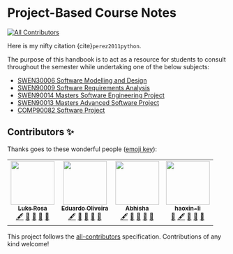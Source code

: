# Project-Based Course Notes
<!-- ALL-CONTRIBUTORS-BADGE:START - Do not remove or modify this section -->
[![All Contributors](https://img.shields.io/badge/all_contributors-4-orange.svg?style=flat-square)](#contributors-)
<!-- ALL-CONTRIBUTORS-BADGE:END -->

Here is my nifty citation {cite}`perez2011python`.

The purpose of this handbook is to act as a resource for students to consult throughout the semester while 
undertaking one of the below subjects:

- [SWEN30006 Software Modelling and Design](https://handbook.unimelb.edu.au/2022/subjects/swen30006)
- [SWEN90009 Software Requirements Analysis](https://handbook.unimelb.edu.au/2022/subjects/swen90009)
- [SWEN90014 Masters Software Engineering Project](https://handbook.unimelb.edu.au/2022/subjects/swen90014)
- [SWEN90013 Masters Advanced Software Project](https://handbook.unimelb.edu.au/2022/subjects/swen90013)
- [COMP90082 Software Project](https://handbook.unimelb.edu.au/2022/subjects/comp90082)

## Contributors ✨

Thanks goes to these wonderful people ([emoji key](https://allcontributors.org/docs/en/emoji-key)):

<!-- ALL-CONTRIBUTORS-LIST:START - Do not remove or modify this section -->
<!-- prettier-ignore-start -->
<!-- markdownlint-disable -->
<table>
  <tr>
    <td align="center"><a href="https://www.linkedin.com/in/lukerosa/"><img src="https://avatars.githubusercontent.com/u/55215252?v=4?s=100" width="100px;" alt=""/><br /><sub><b>Luke Rosa</b></sub></a><br /><a href="#content-lukearosa" title="Content">🖋</a> <a href="https://github.com/cis-projects/project_based_course_notes/commits?author=lukearosa" title="Documentation">📖</a> <a href="#design-lukearosa" title="Design">🎨</a> <a href="#ideas-lukearosa" title="Ideas, Planning, & Feedback">🤔</a> <a href="https://github.com/cis-projects/project_based_course_notes/pulls?q=is%3Apr+reviewed-by%3Alukearosa" title="Reviewed Pull Requests">👀</a></td>
    <td align="center"><a href="http://www.eduoliveira.com"><img src="https://avatars.githubusercontent.com/u/4740218?v=4?s=100" width="100px;" alt=""/><br /><sub><b>Eduardo Oliveira</b></sub></a><br /><a href="#content-agogear" title="Content">🖋</a> <a href="https://github.com/cis-projects/project_based_course_notes/commits?author=agogear" title="Documentation">📖</a> <a href="#design-agogear" title="Design">🎨</a> <a href="#ideas-agogear" title="Ideas, Planning, & Feedback">🤔</a> <a href="https://github.com/cis-projects/project_based_course_notes/pulls?q=is%3Apr+reviewed-by%3Aagogear" title="Reviewed Pull Requests">👀</a></td>
    <td align="center"><a href="https://github.com/Abhisha1"><img src="https://avatars.githubusercontent.com/u/35671786?v=4?s=100" width="100px;" alt=""/><br /><sub><b>Abhisha</b></sub></a><br /><a href="#content-Abhisha1" title="Content">🖋</a> <a href="https://github.com/cis-projects/project_based_course_notes/commits?author=Abhisha1" title="Documentation">📖</a> <a href="#design-Abhisha1" title="Design">🎨</a> <a href="#ideas-Abhisha1" title="Ideas, Planning, & Feedback">🤔</a> <a href="https://github.com/cis-projects/project_based_course_notes/pulls?q=is%3Apr+reviewed-by%3AAbhisha1" title="Reviewed Pull Requests">👀</a></td>
    <td align="center"><a href="https://github.com/haoxin-li"><img src="https://avatars.githubusercontent.com/u/64532252?v=4?s=100" width="100px;" alt=""/><br /><sub><b>haoxin-li</b></sub></a><br /><a href="https://github.com/cis-projects/project_based_course_notes/pulls?q=is%3Apr+reviewed-by%3Ahaoxin-li" title="Reviewed Pull Requests">👀</a> <a href="#content-haoxin-li" title="Content">🖋</a> <a href="https://github.com/cis-projects/project_based_course_notes/commits?author=haoxin-li" title="Documentation">📖</a> <a href="#design-haoxin-li" title="Design">🎨</a> <a href="#ideas-haoxin-li" title="Ideas, Planning, & Feedback">🤔</a></td>
  </tr>
</table>

<!-- markdownlint-restore -->
<!-- prettier-ignore-end -->

<!-- ALL-CONTRIBUTORS-LIST:END -->

This project follows the [all-contributors](https://github.com/all-contributors/all-contributors) specification. Contributions of any kind welcome!